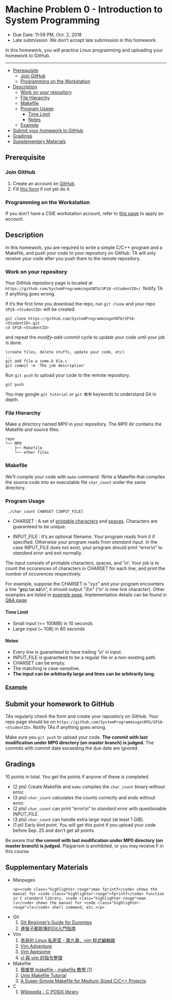 
<!DOCTYPE html>
<html>

  <head>
  <meta charset="utf-8">
  <meta http-equiv="X-UA-Compatible" content="IE=edge">
  <meta name="viewport" content="width=device-width, initial-scale=1">

<!--
  <title>SP18MP0</title>
-->

  <link rel="stylesheet" href="/css/main.css">
  <link rel="canonical" href="https://systemprogrammingatntu.github.io//MP0/">
</head>


  <body>

<!--
    <header class="site-header">
-->

  <div class="wrapper">

<!--
    <a class="site-title" href="/">System Programming Design (Fall 2018) at NTU</a>
-->

  </div>

</header>

<!--
    <div class="page-content">
      <div class="wrapper">
        <article class="post">
-->

<h1 id="machine-problem-0---introduction-to-system-programming">Machine Problem 0 - Introduction to System Programming</h1>

<ul>
  <li>Due Date: 11:59 PM, Oct. 2, 2018</li>
  <li>Late submission: We don’t accept late submission in this homework.</li>
</ul>

<p>In this homework, you will practice Linux programming and uploading your homework to GitHub.</p>

<hr />

  <div class="post-content">
    <ul id="markdown-toc">
  <li><a href="#prerequisite" id="markdown-toc-prerequisite">Prerequisite</a>    <ul>
      <li><a href="#join-github" id="markdown-toc-join-github">Join GitHub</a></li>
      <li><a href="#programming-on-the-workstation" id="markdown-toc-programming-on-the-workstation">Programming on the Workstation</a></li>
    </ul>
  </li>
  <li><a href="#description" id="markdown-toc-description">Description</a>    <ul>
      <li><a href="#work-on-your-repository" id="markdown-toc-work-on-your-repository">Work on your repository</a></li>
      <li><a href="#file-hierarchy" id="markdown-toc-file-hierarchy">File Hierarchy</a></li>
      <li><a href="#makefile" id="markdown-toc-makefile">Makefile</a></li>
      <li><a href="#program-usage" id="markdown-toc-program-usage">Program Usage</a>        <ul>
          <li><a href="#time-limit" id="markdown-toc-time-limit">Time Limit</a></li>
          <li><a href="#notes" id="markdown-toc-notes">Notes</a></li>
        </ul>
      </li>
      <li><a href="#example" id="markdown-toc-example">Example</a></li>
    </ul>
  </li>
  <li><a href="#submit-your-homework-to-github" id="markdown-toc-submit-your-homework-to-github">Submit your homework to GitHub</a></li>
  <li><a href="#gradings" id="markdown-toc-gradings">Gradings</a></li>
  <li><a href="#supplementary-materials" id="markdown-toc-supplementary-materials">Supplementary Materials</a></li>
</ul>

<h2 id="prerequisite">Prerequisite</h2>

<h3 id="join-github">Join GitHub</h3>
<ol>
  <li>Create an account on <a href="https://github.com/">GitHub</a>.</li>
  <li>Fill <a href="https://docs.google.com/forms/d/e/1FAIpQLSe2yh6ntEple-hrdrFWbSWxpPYljX9bog7ohXjaZiWor4irdA/viewform">this form</a> if not yet do it.</li>
</ol>

<h3 id="programming-on-the-workstation">Programming on the Workstation</h3>
<p>If you don’t have a CSIE workstation account, refer to <a href="https://wslab.csie.ntu.edu.tw/account.html">this page</a> to apply an account.</p>

<h2 id="description">Description</h2>

<p>In this homework, you are required to write a simple C/C++ program and a Makefile, and push your code to your repository on GitHub. TA will only receive your code after you push them to the remote repository.</p>

<h3 id="work-on-your-repository">Work on your repository</h3>

<p>Your GitHub repository page is located at <code class="highlighter-rouge">https://github.com/SystemProgrammingatNTU/SP18-&lt;StudentID&gt;/</code>. Notify TA if anything goes wrong.</p>

<p>If it’s the first time you download the repo, run <code class="highlighter-rouge">git clone</code> and your repo <code class="highlighter-rouge">SP18-&lt;StudentID&gt;</code> will be created.</p>
<div class="language-sh highlighter-rouge"><div class="highlight"><pre class="highlight"><code>git clone https://github.com/SystemProgrammingatNTU/SP18-&lt;StudentID&gt;.git
<span class="nb">cd </span>SP18-&lt;StudentID&gt;
</code></pre></div></div>

<p>and repeat the <em>modify-add-commit</em> cycle to update your code until your job is done.</p>
<div class="language-sh highlighter-rouge"><div class="highlight"><pre class="highlight"><code><span class="o">(</span>create files, delete stuffs, update your code, etc<span class="o">)</span>
...
git add file.a some.b bla.c
git commit <span class="nt">-m</span> <span class="s1">'The job description'</span>
</code></pre></div></div>

<p>Run <code class="highlighter-rouge">git push</code> to upload your code to the remote repository.</p>
<div class="language-sh highlighter-rouge"><div class="highlight"><pre class="highlight"><code>git push
</code></pre></div></div>

<p>You may google <code class="highlighter-rouge">git tutorial</code> or <code class="highlighter-rouge">git 教學</code> keywords to understand Git in depth.</p>

<h3 id="file-hierarchy">File Hierarchy</h3>

<p>Make a directory named <em>MP0</em> in your repository. The <em>MP0</em> dir contains the Makefile and source files.</p>

<div class="highlighter-rouge"><div class="highlight"><pre class="highlight"><code>repo
└── MP0
    ├── Makefile
    └── other files
</code></pre></div></div>

<h3 id="makefile">Makefile</h3>

<p>We’ll compile your code with <code class="highlighter-rouge">make</code> command. Write a Makefile that compiles the source code into an executable file <code class="highlighter-rouge">char_count</code> under the same directory.</p>

<h3 id="program-usage">Program Usage</h3>
<div class="language-sh highlighter-rouge"><div class="highlight"><pre class="highlight"><code> ./char_count CHARSET <span class="o">[</span>INPUT_FILE]
</code></pre></div></div>

<ul>
  <li>
    <p>
      CHARSET : A set of <a href="http://www.cplusplus.com/reference/cctype/isprint/">printable characters</a> and <a href="http://www.cplusplus.com/reference/cctype/isspace/">spaces</a>. Characters are guaranteed to be unique.
    </p>
  </li>
  <li>
    <p>
      INPUT_FILE : It’s an optional filename. Your program reads from it if specified. Otherwise your program reads from <em>standard input</em>. In the case INPUT_FILE does not exist, your program should print “error\n” to <em>standard error</em> and exit normally.
    </p>
  </li>
</ul>

<p>The input consists of printable characters, spaces, and ‘\n’. Your job is to count the occurences of characters in CHARSET for each line, and print the number of occurences respectively.</p>

<p>For example, suppose the CHARSET is “xyz” and your program encounters a line “<strong>y</strong>ep.tar.<strong>xz</strong>\n”, it should output “3\n” (‘\n’ is new line character). Other examples are listed in <a href="/mp0/EXAMPLE.html">example page</a>. Implementation details can be found in <a href="/mp0/QandA.html">Q&amp;A page</a>.</p>

<h4 id="time-limit">Time Limit</h4>
<ul>
  <li>Small input (&lt;= 100MB) in 10 seconds</li>
  <li>Large input (~ 1GB) in 80 seconds</li>
</ul>

<h4 id="notes">Notes</h4>
<ul>
  <li>Every line is guaranteed to have trailing ‘\n’ in input.</li>
  <li>INPUT_FILE is guaranteed to be a regular file or a non-existing path.</li>
  <li>CHARSET can be empty.</li>
  <li>The matching is case-sensitive.</li>
  <li><strong>The input can be arbitrarily large and lines can be arbitrarily long.</strong></li>
</ul>

<h3 id="example"><a href="https://systemprogrammingatntu.github.io/mp0/EXAMPLE">Example</a></h3>

<h2 id="submit-your-homework-to-github">Submit your homework to GitHub</h2>

<p>TAs regularly check the form and create your repository on GitHub. Your repo page should be on <code class="highlighter-rouge">https://github.com/SystemProgrammingatNTU/SP18-&lt;StudentID&gt;</code>. Notify TAs if anything goes wrong.</p>

<p>Make sure you <code class="highlighter-rouge">git push</code> to upload your code. <strong>The commit with last modification under MP0 directory (on master branch) is judged.</strong> The commits with commit date exceeding the due date are ignored.</p>

<h2 id="gradings">Gradings</h2>
<p>10 points in total. You get the points if anyone of these is completed.</p>
<ul>
  <li>(2 pts) Create Makefile and <code class="highlighter-rouge">make</code> compiles the <code class="highlighter-rouge">char_count</code> binary without error.</li>
  <li>(3 pts) <code class="highlighter-rouge">char_count</code> calculates the counts correctly and ends without error.</li>
  <li>(2 pts) <code class="highlighter-rouge">char_count</code> can print “error\n” to <em>standard error</em> with questionable INPUT_FILE.</li>
  <li>(3 pts) <code class="highlighter-rouge">char_count</code> can handle extra large input (at least 1 GiB).</li>
  <li>(1 pt)  Early bird point. You will get this point if you upload your code before Sep. 25 and don’t get all points.</li>
</ul>

<p>Be aware that <strong>the commit with last modification under MP0 directory (on master branch) is judged.</strong> Plagiarism is prohibited, or you may receive F in this course.</p>

<h2 id="supplementary-materials">Supplementary Materials</h2>

<ul>
  <li>
    <p>Manpages</p>

    <p><code class="highlighter-rouge">man fprintf</code> shows the manual for <code class="highlighter-rouge">fprintf</code> function in C standard library, <code class="highlighter-rouge">man ls</code> shows the manual for <code class="highlighter-rouge">ls</code> shell command, etc.</p>
  </li>
  <li>Git
    <ol>
      <li><a href="http://backlogtool.com/git-guide/en/">Git Beginner’s Guide for Dummies</a></li>
      <li><a href="https://backlogtool.com/git-guide/tw/">連猴子都能懂的Git入門指南</a></li>
    </ol>
  </li>
  <li>Vim
    <ol>
      <li><a href="http://linux.vbird.org/linux_basic/0310vi.php">鳥哥的 Linux 私房菜 - 第九章、vim 程式編輯器</a></li>
      <li><a href="http://vim-adventures.com/">Vim Adventure</a></li>
      <li><a href="http://vimawesome.com/">Vim Awesome</a></li>
      <li><a href="http://www.vixual.net/blog/archives/234">vi 與 vim 的指令整理</a></li>
    </ol>
  </li>
  <li>Makefile
    <ol>
      <li><a href="http://mropengate.blogspot.com/2018/01/makefile.html">簡單學 makefile - makefile 教學 (1)</a></li>
      <li><a href="https://www.tutorialspoint.com/makefile/">Unix Makefile Tutorial</a></li>
      <li><a href="https://spin.atomicobject.com/2016/08/26/makefile-c-projects/">A Super-Simple Makefile for Medium-Sized C/C++ Projects</a></li>
    </ol>
  </li>
  <li>C
    <ol>
      <li><a href="https://en.wikipedia.org/wiki/C_POSIX_library">Wikipedia - C POSIX library</a></li>
    </ol>
  </li>
</ul>

  </div>

</article>

<!--
      </div>
    </div>
-->

  </body>

</html>
